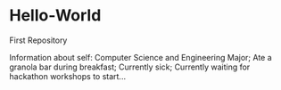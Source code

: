 # Hello-World
First Repository

Information about self:
Computer Science and Engineering Major; 
Ate a granola bar during breakfast;
Currently sick; 
Currently waiting for hackathon workshops to start...
